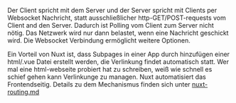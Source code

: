 Der Client spricht mit dem Server und der Server spricht mit Clients per Websocket Nachricht, statt ausschließlicher http-GET/POST-requests vom Client and den Server. Dadurch ist Polling vom Client zum Server nicht nötig. Das Netzwerk wird nur dann belastet, wenn eine Nachricht geschickt wird. Die Websocket Verbindung ermöglicht weitere Optionen. 

Ein Vorteil von Nuxt ist, dass Subpages in einer App durch hinzufügen einer html/.vue Datei erstellt werden, die Verlinkung findet automatisch statt. Wer mal eine html-webseite probiert hat zu schreiben, weiß wie schnell es schief gehen kann Verlinkunge zu managen. Nuxt automatisiert das Frontendseitig. Details zu dem Mechanismus finden sich unter [nuxt-routing.md](https://github.com/EricTarantino/nuxt-application/blob/socket.io/doc/nuxt-routing.md)